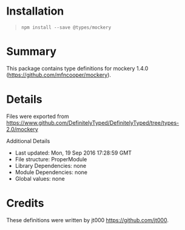 # Installation
> `npm install --save @types/mockery`

# Summary
This package contains type definitions for mockery 1.4.0 (https://github.com/mfncooper/mockery).

# Details
Files were exported from https://www.github.com/DefinitelyTyped/DefinitelyTyped/tree/types-2.0/mockery

Additional Details
 * Last updated: Mon, 19 Sep 2016 17:28:59 GMT
 * File structure: ProperModule
 * Library Dependencies: none
 * Module Dependencies: none
 * Global values: none

# Credits
These definitions were written by jt000 <https://github.com/jt000>.
